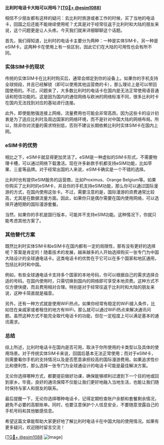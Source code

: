 **比利时电话卡大陆可以用吗？[[TG💪+ @esim1088](https://t.me/s/esim1088)]**

相信不少朋友都有这样的疑问：去比利时旅游或者工作的时候，买了当地的电话卡，回国之后还能不能继续使用呢？尤其是对于经常往返于比利时和大陆的朋友来说，这个问题更是让人头疼。今天我们就来详细聊聊这个话题。

首先，我们得知道，比利时的电话卡主要分为两种：一种是实体SIM卡，另一种是eSIM卡。这两种卡在使用上有一些区别，因此它们在大陆的可用性也会有所不同。

### 实体SIM卡的现状

传统的实体SIM卡在比利时购买后，通常会绑定到你的设备上。如果你的手机支持全球频段，并且已经解锁（即可以使用其他运营商的卡），那么理论上是可以带回国使用的。不过，问题来了，大多数比利时的电话卡在国内是无法正常使用语音通话和短信功能的。这是因为国内的通信网络与欧洲的网络标准不同，很多比利时卡在国内无法找到对应的基站进行连接。

此外，即使能勉强连接上网络，流量费用也可能会非常高昂。因为这些卡的设计初衷是为了适应比利时及周边国家的网络环境，而不是针对中国大陆的网络布局。所以，除非你对流量的需求特别低，否则不建议长期依赖比利时实体SIM卡在国内上网。

### eSIM卡的优势

相比之下，eSIM卡就显得更加灵活了。eSIM是一种虚拟的SIM卡形式，不需要物理卡槽，可以通过网络下载激活。现在许多新款手机都支持eSIM功能，比如苹果、三星等品牌。对于经常出国的人来说，eSIM卡确实是一个不错的选择。

比利时也有提供eSIM服务的运营商，比如Proximus、Orange Belgium等。如果你购买了比利时的eSIM卡，并且你的手机支持eSIM功能，那么你可以通过国际漫游的方式，在国内使用这张卡。不过，需要注意的是，国际漫游的资费通常比较高，尤其是在数据流量方面。因此，如果你只是偶尔需要在国内使用网络，可以选择开通短期的国际漫游套餐。

当然，如果你的手机是国行版本，可能并不支持eSIM功能。这种情况下，你就只能考虑其他方案了。

### 其他替代方案

既然比利时实体SIM卡和eSIM卡在国内都有一定的局限性，那有没有更好的选择呢？答案是肯定的！随着技术的发展，越来越多的人开始选择购买一张专门为中国大陆设计的全球通电话卡。这类电话卡的优势在于它可以在多个国家和地区通用，包括比利时和中国。

例如，有些全球通电话卡支持多个国家的本地号码，你可以根据自己的需求选择合适的号码。在国内使用时，只需切换到国内的网络即可享受本地资费。这种方式不仅方便快捷，而且费用相对合理。特别是对于经常往返于比利时和大陆的朋友来说，这种卡简直就是福音。

另外，还有一种方式就是使用WiFi热点。如果你经常有稳定的WiFi接入条件，比如住在亲戚家或者租住的地方有WiFi，那么就可以通过WiFi热点来解决通讯问题。虽然这种方式不能完全取代电话卡的功能，但在一定程度上可以满足基本的通讯需求。

### 总结

综上所述，比利时电话卡在国内是否可用，取决于你所使用的卡类型以及具体的使用场景。对于传统实体SIM卡来说，回国后基本无法正常使用；而对于eSIM卡，则需要看你手机的支持情况以及是否愿意承担较高的国际漫游费用。如果追求性价比和便利性，那么选择一张专门为全球通设计的电话卡可能是最佳解决方案。

无论你选择哪种方式，都要提前做好功课，确保能够顺利过渡到下一个目的地或回到家乡。毕竟，良好的通讯保障不仅能让我们更好地融入当地生活，也能让我们随时保持与家人和朋友的联系。

最后提醒一下，无论你选择哪种电话卡，记得定期检查账户余额和套餐剩余情况，避免不必要的高额账单。同时，也要注意保护个人信息安全，不要随意泄露自己的手机号码和其他敏感信息。

希望这篇文章能帮助大家更好地了解比利时电话卡在中国大陆的使用情况。如果有更多疑问，欢迎随时留言交流！

[[TG💪+ @esim1088](https://t.me/s/esim1088) ![Image](https://i.postimg.cc/4NQfJmqS/Snipaste-2025-05-13-00-14-12.png)]